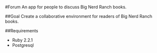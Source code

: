 #Forum
An app for people to discuss Big Nerd Ranch books.

##Goal
Create a collaborative environment for readers of Big Nerd Ranch books.

##Requirements
* Ruby 2.2.1
* Postgresql
